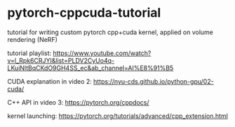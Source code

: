 # pytorch-cppcuda-tutorial
tutorial for writing custom pytorch cpp+cuda kernel, applied on volume rendering (NeRF)

tutorial playlist: https://www.youtube.com/watch?v=l_Rpk6CRJYI&list=PLDV2CyUo4q-LKuiNltBqCKdO9GH4SS_ec&ab_channel=AI%E8%91%B5


CUDA explanation in video 2: https://nyu-cds.github.io/python-gpu/02-cuda/

C++ API in video 3: https://pytorch.org/cppdocs/

kernel launching: https://pytorch.org/tutorials/advanced/cpp_extension.html